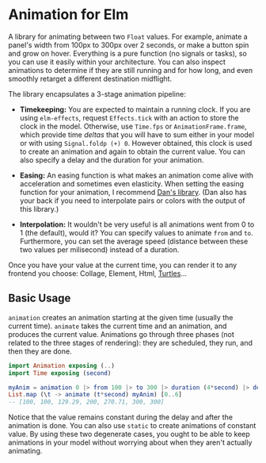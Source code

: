 # Animation for Elm
A library for animating between two `Float` values. For example, animate a panel's width from 100px to 300px over 2
seconds, or make a button spin and grow on hover. Everything is a pure function (no signals or tasks), so you can use it
easily within your architecture. You can also inspect animations to determine if they are still running and for how
long, and even smoothly retarget a different destination midflight.

The library encapsulates a 3-stage animation pipeline:

* **Timekeeping:** You are expected to maintain a running clock. If you are using `elm-effects`, request `Effects.tick`
    with an action to store the clock in the model. Otherwise, use `Time.fps` or `AnimationFrame.frame`, which provide
    time *deltas* that you will have to sum either in your model or with using `Signal.foldp (+) 0`. However obtained,
    this clock is used to create an animation and again to obtain the current value. You can also specify a delay and
    the duration for your animation.

* **Easing:** An easing function is what makes an animation come alive with acceleration and sometimes even elasticity.
    When setting the easing function for your animation, I recommend [Dan's
    library](http://package.elm-lang.org/packages/Dandandan/Easing/latest/Easing#easing-functions). (Dan also has your
    back if you need to interpolate pairs or colors with the output of this library.)

* **Interpolation:** It wouldn't be very useful is all animations went from 0 to 1 (the default), would it? You can
    specify values to animate `from` and `to`. Furthermore, you can set the average speed (distance between these two
    values per milisecond) instead of a duration.

Once you have your value at the current time, you can render it to any frontend you choose: Collage, Element, Html,
[Turtles](http://package.elm-lang.org/packages/mgold/elm-turtle-graphics/latest)...

## Basic Usage
`animation` creates an animation starting at the given time (usually the current time). `animate` takes the current time
and an animation, and produces the current value. Animations go through three phases (not related to the three stages of
rendering): they are scheduled, they run, and then they are done.

````elm
import Animation exposing (..)
import Time exposing (second)

myAnim = animation 0 |> from 100 |> to 300 |> duration (4*second) |> delay (1*second)
List.map (\t -> animate (t*second) myAnim) [0..6]
-- [100, 100, 129.29, 200, 270.71, 300, 300]
````

Notice that the value remains constant during the delay and after the animation is done. You can also use `static` to
create animations of constant value. By using these two degenerate cases, you ought to be able to keep animations in
your model without worrying about when they aren't actually animating.
